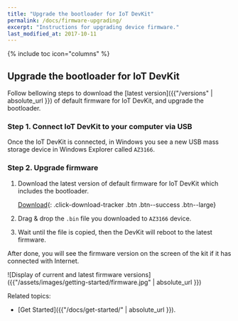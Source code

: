 ```yaml
---
title: "Upgrade the bootloader for IoT DevKit"
permalink: /docs/firmware-upgrading/
excerpt: "Instructions for upgrading device firmware."
last_modified_at: 2017-10-11
---
```


{% include toc icon="columns" %}

## Upgrade the bootloader for IoT DevKit

Follow bellowing steps to download the [latest version]({{"/versions" | absolute_url }}) of default firmware for IoT DevKit, and upgrade the bootloader.

### Step 1. Connect IoT DevKit to your computer via USB

Once the IoT DevKit is connected, in Windows you see a new USB mass storage device in Windows Explorer called `AZ3166`. 

### Step 2. Upgrade firmware

1. Download the latest version of default firmware for IoT DevKit which includes the bootloader.

	[<i class='fa fa-download'></i> Download](https://aka.ms/devkit/prod/firmware/latest){: .click-download-tracker .btn .btn--success .btn--large}


2. Drag & drop the `.bin` file you downloaded to `AZ3166` device.

3. Wait until the file is copied, then the DevKit will reboot to the latest firmware.

After done, you will see the firmware version on the screen of the kit if it has connected with Internet.

![Display of current and latest firmware versions]({{"/assets/images/getting-started/firmware.jpg" | absolute_url }})


Related topics:

- [Get Started]({{"/docs/get-started/" | absolute_url }}).
